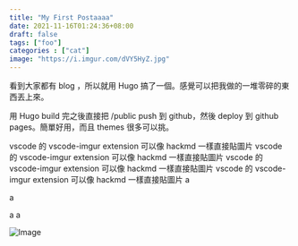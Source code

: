 ```yaml
---
title: "My First Postaaaa"
date: 2021-11-16T01:24:36+08:00
draft: false
tags: ["foo"]
categories : ["cat"]
image: "https://i.imgur.com/dVY5HyZ.jpg"
---
```


看到大家都有 blog ，所以就用 Hugo 搞了一個。感覺可以把我做的一堆零碎的東西丟上來。

用 Hugo build 完之後直接把 /public push 到 github，然後 deploy 到 github pages。簡單好用，而且 themes 很多可以挑。

vscode 的 vscode-imgur extension 可以像 hackmd 一樣直接貼圖片
vscode 的 vscode-imgur extension 可以像 hackmd 一樣直接貼圖片
vscode 的 vscode-imgur extension 可以像 hackmd 一樣直接貼圖片
vscode 的 vscode-imgur extension 可以像 hackmd 一樣直接貼圖片
a

a

a
a

![Image](https://i.imgur.com/dVY5HyZ.jpg#center)